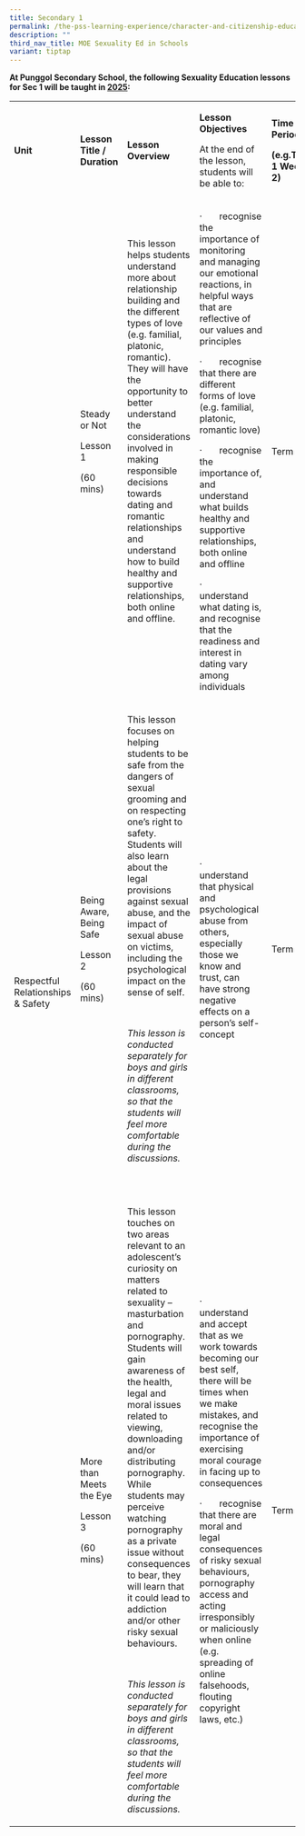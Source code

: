 ```yaml
---
title: Secondary 1
permalink: /the-pss-learning-experience/character-and-citizenship-education/sec-1/
description: ""
third_nav_title: MOE Sexuality Ed in Schools
variant: tiptap
---
```

<p><strong>At Punggol Secondary School, the following Sexuality Education lessons for Sec 1 will be taught in <u>2025</u>:</strong>
</p>
<p></p>
<table style="minWidth: 125px">
<colgroup>
<col>
<col>
<col>
<col>
<col>
</colgroup>
<tbody>
<tr>
<td rowspan="1" colspan="1">
<p><strong>Unit</strong>
</p>
</td>
<td rowspan="1" colspan="1">
<p><strong>Lesson Title / Duration</strong>
</p>
</td>
<td rowspan="1" colspan="1">
<p><strong>Lesson Overview</strong>
</p>
</td>
<td rowspan="1" colspan="1">
<p><strong>Lesson Objectives</strong>
</p>
<p>At the end of the lesson, students will be able to:</p>
</td>
<td rowspan="1" colspan="1">
<p><strong>Time Period</strong>
</p>
<p><strong>(e.g.Term 1 Week 2)</strong>
</p>
</td>
</tr>
<tr>
<td rowspan="3" colspan="1">
<p>Respectful Relationships &amp; Safety</p>
<p>&nbsp;</p>
<p>&nbsp;</p>
</td>
<td rowspan="1" colspan="1">
<p>Steady or Not</p>
<p>Lesson 1</p>
<p>(60 mins)</p>
</td>
<td rowspan="1" colspan="1">
<p>This lesson helps students understand more about relationship building
and the different types of love (e.g. familial, platonic, romantic). They
will have the opportunity to better understand the considerations involved
in making responsible decisions towards dating and romantic relationships
and understand how to build healthy and supportive relationships, both
online and offline.</p>
<p>&nbsp;</p>
<p>&nbsp;</p>
</td>
<td rowspan="1" colspan="1">
<p>·&nbsp;&nbsp;&nbsp;&nbsp;&nbsp;&nbsp; recognise the importance of monitoring
and managing our emotional reactions, in helpful ways that are reflective
of our values and principles</p>
<p>·&nbsp;&nbsp;&nbsp;&nbsp;&nbsp;&nbsp; recognise that there are different
forms of love (e.g. familial, platonic, romantic love)</p>
<p>·&nbsp;&nbsp;&nbsp;&nbsp;&nbsp;&nbsp; recognise the importance of, and
understand what builds healthy and supportive relationships, both online
and offline</p>
<p>·&nbsp;&nbsp;&nbsp;&nbsp;&nbsp;&nbsp; understand what dating is, and recognise
that the readiness and interest in dating vary among individuals</p>
</td>
<td rowspan="1" colspan="1">
<p>Term 3</p>
</td>
</tr>
<tr>
<td rowspan="1" colspan="1">
<p>Being Aware, Being Safe</p>
<p>Lesson 2</p>
<p>(60 mins)</p>
</td>
<td rowspan="1" colspan="1">
<p>This lesson focuses on helping students to be safe from the dangers of
sexual grooming and on respecting one’s right to safety. Students will
also learn about the legal provisions against sexual abuse, and the impact
of sexual abuse on victims, including the psychological impact on the sense
of self.&nbsp;</p>
<p>&nbsp;</p>
<p><em>This lesson is conducted separately for boys and girls in different classrooms, so that the students will feel more comfortable during the discussions.</em>
</p>
<p>&nbsp;</p>
</td>
<td rowspan="1" colspan="1">
<p>·&nbsp;&nbsp;&nbsp;&nbsp;&nbsp;&nbsp; understand that physical and psychological
abuse from others, especially those we know and trust, can have strong
negative effects on a person’s self-concept</p>
</td>
<td rowspan="1" colspan="1">
<p>Term 3</p>
</td>
</tr>
<tr>
<td rowspan="1" colspan="1">
<p>More than Meets the Eye</p>
<p>Lesson 3</p>
<p>(60 mins)</p>
</td>
<td rowspan="1" colspan="1">
<p>This lesson touches on two areas relevant to an adolescent’s curiosity
on matters related to sexuality – masturbation and pornography. Students
will gain awareness of the health, legal and moral issues related to viewing,
downloading and/or distributing pornography. While students may perceive
watching pornography as a private issue without consequences to bear, they
will learn that it could lead to addiction and/or other risky sexual behaviours.</p>
<p>&nbsp;</p>
<p><em>This lesson is conducted separately for boys and girls in different classrooms, so that the students will feel more comfortable during the discussions.</em>
</p>
</td>
<td rowspan="1" colspan="1">
<p>·&nbsp;&nbsp;&nbsp;&nbsp;&nbsp;&nbsp; understand and accept that as we
work towards becoming our best self, there will be times when we make mistakes,
and recognise the importance of exercising moral courage in facing up to
consequences</p>
<p>·&nbsp;&nbsp;&nbsp;&nbsp;&nbsp;&nbsp; recognise that there are moral and
legal consequences of risky sexual behaviours, pornography access and acting
irresponsibly or maliciously when online (e.g. spreading of online falsehoods,
flouting copyright laws, etc.)</p>
</td>
<td rowspan="1" colspan="1">
<p>Term 4</p>
</td>
</tr>
</tbody>
</table>
<p></p>